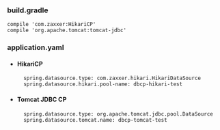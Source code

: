 ### build.gradle
    compile 'com.zaxxer:HikariCP'
    compile 'org.apache.tomcat:tomcat-jdbc'
    
### application.yaml
- #### HikariCP
        spring.datasource.type: com.zaxxer.hikari.HikariDataSource
        spring.datasource.hikari.pool-name: dbcp-hikari-test
- #### Tomcat JDBC CP
        spring.datasource.type: org.apache.tomcat.jdbc.pool.DataSource
        spring.datasource.tomcat.name: dbcp-tomcat-test

